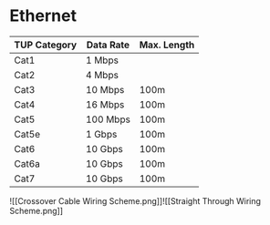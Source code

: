 # Ethernet

| TUP Category | Data Rate | Max. Length |
| ------------ | --------- | ----------- |
| Cat1         | 1 Mbps    |             |
| Cat2         | 4 Mbps    |             |
| Cat3         | 10 Mbps   | 100m        |
| Cat4         | 16 Mbps   | 100m        |
| Cat5         | 100 Mbps  | 100m        |
| Cat5e        | 1 Gbps    | 100m        |
| Cat6         | 10 Gbps   | 100m        |
| Cat6a        | 10 Gbps   | 100m        |
| Cat7         | 10 Gbps   | 100m        |

![[Crossover Cable Wiring Scheme.png]]![[Straight Through Wiring Scheme.png]]
